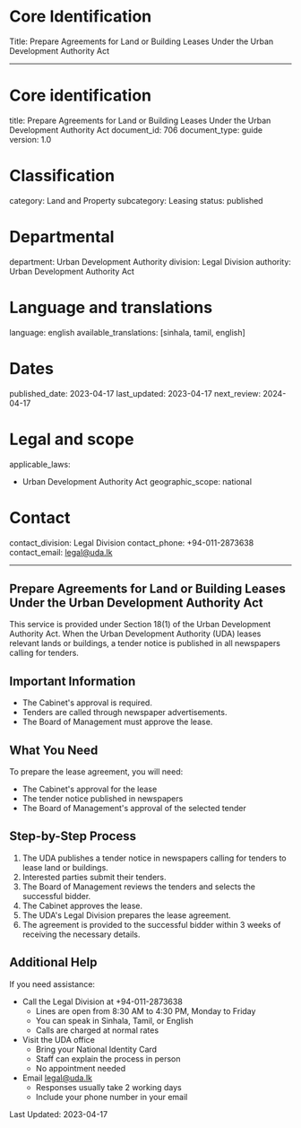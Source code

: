 # Core Identification
Title: Prepare Agreements for Land or Building Leases Under the Urban Development Authority Act

---
# Core identification
title: Prepare Agreements for Land or Building Leases Under the Urban Development Authority Act
document_id: 706
document_type: guide
version: 1.0

# Classification
category: Land and Property
subcategory: Leasing
status: published

# Departmental
department: Urban Development Authority
division: Legal Division
authority: Urban Development Authority Act

# Language and translations
language: english
available_translations: [sinhala, tamil, english]

# Dates
published_date: 2023-04-17
last_updated: 2023-04-17
next_review: 2024-04-17

# Legal and scope
applicable_laws:
  - Urban Development Authority Act
geographic_scope: national

# Contact
contact_division: Legal Division
contact_phone: +94-011-2873638
contact_email: legal@uda.lk

---

## Prepare Agreements for Land or Building Leases Under the Urban Development Authority Act

This service is provided under Section 18(1) of the Urban Development Authority Act. When the Urban Development Authority (UDA) leases relevant lands or buildings, a tender notice is published in all newspapers calling for tenders.

## Important Information

- The Cabinet's approval is required.
- Tenders are called through newspaper advertisements.
- The Board of Management must approve the lease.

## What You Need

To prepare the lease agreement, you will need:

- The Cabinet's approval for the lease
- The tender notice published in newspapers
- The Board of Management's approval of the selected tender

## Step-by-Step Process

1. The UDA publishes a tender notice in newspapers calling for tenders to lease land or buildings.
2. Interested parties submit their tenders.
3. The Board of Management reviews the tenders and selects the successful bidder.
4. The Cabinet approves the lease.
5. The UDA's Legal Division prepares the lease agreement.
6. The agreement is provided to the successful bidder within 3 weeks of receiving the necessary details.

## Additional Help

If you need assistance:

- Call the Legal Division at +94-011-2873638
    - Lines are open from 8:30 AM to 4:30 PM, Monday to Friday
    - You can speak in Sinhala, Tamil, or English
    - Calls are charged at normal rates
- Visit the UDA office
    - Bring your National Identity Card
    - Staff can explain the process in person
    - No appointment needed
- Email legal@uda.lk
    - Responses usually take 2 working days
    - Include your phone number in your email

Last Updated: 2023-04-17